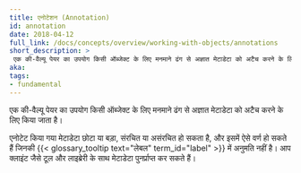 ```yaml
---
title: एनोटेशन (Annotation)
id: annotation
date: 2018-04-12
full_link: /docs/concepts/overview/working-with-objects/annotations
short_description: >
 एक की-वैल्यू पेयर का उपयोग किसी ऑब्जेक्ट के लिए मनमाने ढंग से अज्ञात मेटाडेटा को अटैच करने के लिए किया जाता है।
aka: 
tags:
- fundamental
---
```

एक की-वैल्यू पेयर का उपयोग किसी ऑब्जेक्ट के लिए मनमाने ढंग से अज्ञात मेटाडेटा को अटैच करने के लिए किया जाता है।

<!--more--> 

एनोटेट किया गया मेटाडेटा छोटा या बड़ा, संरचित या असंरचित हो सकता है, और इसमें ऐसे वर्ण हो सकते हैं जिनकी {{< glossary_tooltip text="लेबल" term_id="label" >}} में अनुमति नहीं है। आप क्लाइंट जैसे टूल और लाइब्रेरी के साथ मेटाडेटा पुनर्प्राप्त कर सकते हैं।
